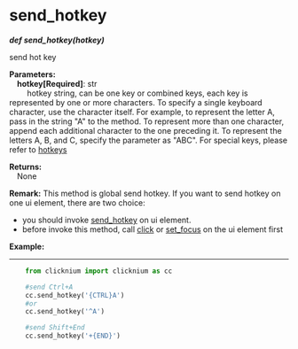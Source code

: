 # send_hotkey
***def send_hotkey(hotkey)***  

send hot key  

**Parameters:**  
    &emsp;**hotkey[Required]**: str   
        &emsp;&emsp; hotkey string, can be one key or combined keys, each key is represented by one or more characters. To specify a single keyboard character, use the character itself. For example, to represent the letter A, pass in the string "A" to the method. To represent more than one character, append each additional character to the one preceding it. To represent the letters A, B, and C, specify the parameter as "ABC". For special keys, please refer to [hotkeys](https://docs.microsoft.com/en-au/dotnet/api/system.windows.forms.sendkeys?view=windowsdesktop-6.0#remarks.)

**Returns:**  
    &emsp;None

**Remark:**
This method is global send hotkey.
If you want to send hotkey on one ui element, there are two choice:
- you should invoke [send_hotkey](/doc/api/python/uielement/send_hotkey.md) on ui element.
- before invoke this method, call [click](/doc/api/python/uielement/click.md) or [set_focus](/doc/api/python/uielement/set_focus.md) on the ui element first

**Example:**
***
```python
    from clicknium import clicknium as cc

    #send Ctrl+A
    cc.send_hotkey('{CTRL}A')
    #or
    cc.send_hotkey('^A')

    #send Shift+End
    cc.send_hotkey('+{END}')
```